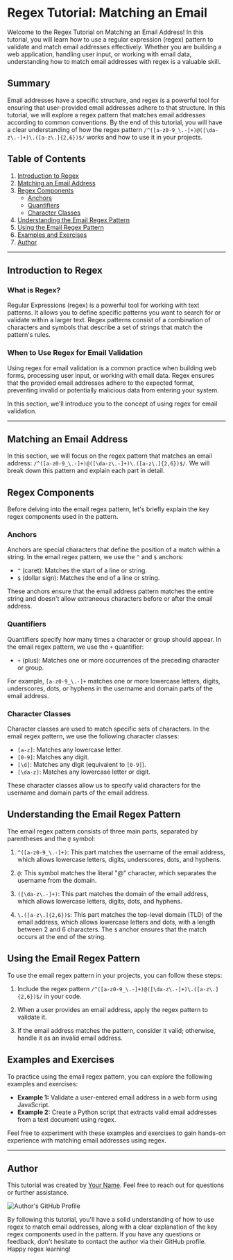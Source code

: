 # Regex Tutorial: Matching an Email

Welcome to the Regex Tutorial on Matching an Email Address! In this tutorial, you will learn how to use a regular expression (regex) pattern to validate and match email addresses effectively. Whether you are building a web application, handling user input, or working with email data, understanding how to match email addresses with regex is a valuable skill.

## Summary

Email addresses have a specific structure, and regex is a powerful tool for ensuring that user-provided email addresses adhere to that structure. In this tutorial, we will explore a regex pattern that matches email addresses according to common conventions. By the end of this tutorial, you will have a clear understanding of how the regex pattern `/^([a-z0-9_\.-]+)@([\da-z\.-]+)\.([a-z\.]{2,6})$/` works and how to use it in your projects.

## Table of Contents

1. [Introduction to Regex](#introduction-to-regex)
2. [Matching an Email Address](#matching-an-email-address)
3. [Regex Components](#regex-components)
   - [Anchors](#anchors)
   - [Quantifiers](#quantifiers)
   - [Character Classes](#character-classes)
4. [Understanding the Email Regex Pattern](#understanding-the-email-regex-pattern)
5. [Using the Email Regex Pattern](#using-the-email-regex-pattern)
6. [Examples and Exercises](#examples-and-exercises)
7. [Author](#author)

---

## Introduction to Regex

### What is Regex?
Regular Expressions (regex) is a powerful tool for working with text patterns. It allows you to define specific patterns you want to search for or validate within a larger text. Regex patterns consist of a combination of characters and symbols that describe a set of strings that match the pattern's rules.

### When to Use Regex for Email Validation
Using regex for email validation is a common practice when building web forms, processing user input, or working with email data. Regex ensures that the provided email addresses adhere to the expected format, preventing invalid or potentially malicious data from entering your system.

In this section, we'll introduce you to the concept of using regex for email validation.

---

## Matching an Email Address

In this section, we will focus on the regex pattern that matches an email address: `/^([a-z0-9_\.-]+)@([\da-z\.-]+)\.([a-z\.]{2,6})$/`. We will break down this pattern and explain each part in detail.

## Regex Components

Before delving into the email regex pattern, let's briefly explain the key regex components used in the pattern.

### Anchors

Anchors are special characters that define the position of a match within a string. In the email regex pattern, we use the `^` and `$` anchors:
- `^` (caret): Matches the start of a line or string.
- `$` (dollar sign): Matches the end of a line or string.

These anchors ensure that the email address pattern matches the entire string and doesn't allow extraneous characters before or after the email address.

### Quantifiers

Quantifiers specify how many times a character or group should appear. In the email regex pattern, we use the `+` quantifier:
- `+` (plus): Matches one or more occurrences of the preceding character or group.

For example, `[a-z0-9_\.-]+` matches one or more lowercase letters, digits, underscores, dots, or hyphens in the username and domain parts of the email address.

### Character Classes

Character classes are used to match specific sets of characters. In the email regex pattern, we use the following character classes:
- `[a-z]`: Matches any lowercase letter.
- `[0-9]`: Matches any digit.
- `[\d]`: Matches any digit (equivalent to `[0-9]`).
- `[\da-z]`: Matches any lowercase letter or digit.

These character classes allow us to specify valid characters for the username and domain parts of the email address.

## Understanding the Email Regex Pattern

The email regex pattern consists of three main parts, separated by parentheses and the `@` symbol:

1. `^([a-z0-9_\.-]+)`: This part matches the username of the email address, which allows lowercase letters, digits, underscores, dots, and hyphens.

2. `@`: This symbol matches the literal "@" character, which separates the username from the domain.

3. `([\da-z\.-]+)`: This part matches the domain of the email address, which allows lowercase letters, digits, dots, and hyphens.

4. `\.([a-z\.]{2,6})$`: This part matches the top-level domain (TLD) of the email address, which allows lowercase letters and dots, with a length between 2 and 6 characters. The `$` anchor ensures that the match occurs at the end of the string.

## Using the Email Regex Pattern

To use the email regex pattern in your projects, you can follow these steps:

1. Include the regex pattern `/^([a-z0-9_\.-]+)@([\da-z\.-]+)\.([a-z\.]{2,6})$/` in your code.

2. When a user provides an email address, apply the regex pattern to validate it.

3. If the email address matches the pattern, consider it valid; otherwise, handle it as an invalid email address.

## Examples and Exercises

To practice using the email regex pattern, you can explore the following examples and exercises:

- **Example 1:** Validate a user-entered email address in a web form using JavaScript.
- **Example 2:** Create a Python script that extracts valid email addresses from a text document using regex.

Feel free to experiment with these examples and exercises to gain hands-on experience with matching email addresses using regex.

---

## Author

This tutorial was created by [Your Name](https://github.com/SanjeethTharmarajah). Feel free to reach out for questions or further assistance.

![Author's GitHub Profile](https://github.com/SanjeethTharmarajah.png)

By following this tutorial, you'll have a solid understanding of how to use regex to match email addresses, along with a clear explanation of the key regex components used in the pattern. If you have any questions or feedback, don't hesitate to contact the author via their GitHub profile. Happy regex learning!
